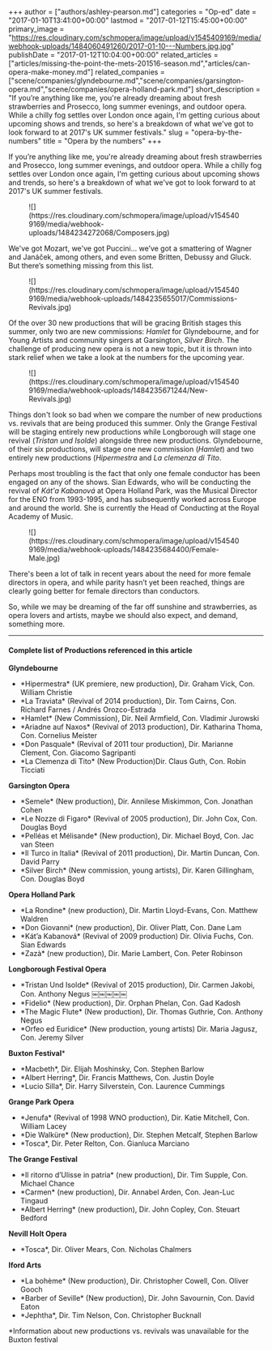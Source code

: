 +++
author = ["authors/ashley-pearson.md"]
categories = "Op-ed"
date = "2017-01-10T13:41:00+00:00"
lastmod = "2017-01-12T15:45:00+00:00"
primary_image = "https://res.cloudinary.com/schmopera/image/upload/v1545409169/media/webhook-uploads/1484060491260/2017-01-10---Numbers.jpg.jpg"
publishDate = "2017-01-12T10:04:00+00:00"
related_articles = ["articles/missing-the-point-the-mets-201516-season.md","articles/can-opera-make-money.md"]
related_companies = ["scene/companies/glyndebourne.md","scene/companies/garsington-opera.md","scene/companies/opera-holland-park.md"]
short_description = "If you’re anything like me, you&#039;re already dreaming about fresh strawberries and Prosecco, long summer evenings, and outdoor opera. While a chilly fog settles over London once again, I&#039;m getting curious about upcoming shows and trends, so here&#039;s a breakdown of what we&#039;ve got to look forward to at 2017&#039;s UK summer festivals."
slug = "opera-by-the-numbers"
title = "Opera by the numbers"
+++

If you’re anything like me, you're already dreaming about fresh strawberries and Prosecco, long summer evenings, and outdoor opera. While a chilly fog settles over London once again, I'm getting curious about upcoming shows and trends, so here's a breakdown of what we've got to look forward to at 2017's UK summer festivals.

<figure data-type="image">![](https://res.cloudinary.com/schmopera/image/upload/v1545409169/media/webhook-uploads/1484234272068/Composers.jpg)</figure>

We've got Mozart, we've got Puccini... we’ve got a smattering of Wagner and Janáček, among others, and even some Britten, Debussy and Gluck. But there’s something missing from this list.

<figure data-type="image">![](https://res.cloudinary.com/schmopera/image/upload/v1545409169/media/webhook-uploads/1484235655017/Commissions-Revivals.jpg)
</figure>

Of the over 30 new productions that will be gracing British stages this summer, only two are new commissions: *Hamlet* for Glyndebourne, and for Young Artists and community singers at Garsington, *Silver Birch*. The challenge of producing new opera is not a new topic, but it is thrown into stark relief when we take a look at the numbers for the upcoming year.

<figure data-type="image">![](https://res.cloudinary.com/schmopera/image/upload/v1545409169/media/webhook-uploads/1484235671244/New-Revivals.jpg)</figure>

Things don't look so bad when we compare the number of new productions vs. revivals that are being produced this summer. Only the Grange Festival will be staging entirely new productions while Longborough will stage one revival (*Tristan und Isolde*) alongside three new productions. Glyndebourne, of their six productions, will stage one new commission (*Hamlet*) and two entirely new productions (*Hipermestra* and *La clemenza di Tito*.

Perhaps most troubling is the fact that only one female conductor has been engaged on any of the shows. Sian Edwards, who will be conducting the revival of *Kát'a Kabanová* at Opera Holland Park, was the Musical Director for the ENO from 1993-1995, and has subsequently worked across Europe and around the world. She is currently the Head of Conducting at the Royal Academy of Music.

<figure data-type="image">![](https://res.cloudinary.com/schmopera/image/upload/v1545409169/media/webhook-uploads/1484235684400/Female-Male.jpg)
</figure>

There's been a lot of talk in recent years about the need for more female directors in opera, and while parity hasn’t yet been reached, things are clearly going better for female directors than conductors.

So, while we may be dreaming of the far off sunshine and strawberries, as opera lovers and artists, maybe we should also expect, and demand, something more.

***
#### Complete list of Productions referenced in this article

**Glyndebourne**

<ul class="nospace">

<li>*Hipermestra* (UK premiere, new production), Dir. Graham Vick, Con. William Christie 
<li>*La Traviata* (Revival of 2014 production), Dir. Tom Cairns, Con. Richard Farnes / Andrés Orozco-Estrada 
<li>*Hamlet* (New Commission), Dir. Neil Armfield, Con. Vladimir Jurowski 
<li>*Ariadne auf Naxos* (Revival of 2013 production), Dir. Katharina Thoma, Con. Cornelius Meister 
<li>*Don Pasquale* (Revival of 2011 tour production), Dir. Marianne Clement, Con. Giacomo Sagripanti 
<li>*La Clemenza di Tito* (New Production)Dir. Claus Guth, Con. Robin Ticciati

</ul>

**Garsington Opera** 

<ul class="nospace">

<li>*Semele* (New production), Dir. Annilese Miskimmon, Con. Jonathan Cohen 
<li>*Le Nozze di Figaro* (Revival of 2005 production), Dir. John Cox, Con. Douglas Boyd 
<li>*Pelléas et Mélisande* (New production), Dir. Michael Boyd, Con. Jac van Steen 
<li>*Il Turco in Italia* (Revival of 2011 production), Dir. Martin Duncan, Con. David Parry <li>*Silver Birch* (New commission, young artists), Dir. Karen Gillingham, Con. Douglas Boyd

</ul>

**Opera Holland Park**

<ul class="nospace">

<li>*La Rondine* (new production), Dir. Martin Lloyd-Evans, Con. Matthew Waldren 
<li>*Don Giovanni* (new production), Dir. Oliver Platt, Con. Dane Lam 
<li>*Kát’a Kabanová* (Revival of 2009 production) Dir. Olivia Fuchs, Con. Sian Edwards
<li>*Zazà* (new production), Dir. Marie Lambert, Con. Peter Robinson

</ul>

**Longborough Festival Opera**

<ul class="nospace">

<li>*Tristan Und Isolde* (Revival of 2015 production), Dir. Carmen Jakobi, Con. Anthony Negus
￼￼￼￼￼<li>*Fidelio* (New production), Dir. Orphan Phelan, Con. Gad Kadosh
<li>*The Magic Flute* (New production), Dir. Thomas Guthrie, Con. Anthony Negus
<li>*Orfeo ed Euridice* (New production, young artists) Dir. Maria Jagusz, Con. Jeremy Silver

</ul>

**Buxton Festival**\*

<ul class="nospace">

<li>*Macbeth*, Dir. Elijah Moshinsky, Con. Stephen Barlow
<li>*Albert Herring*, Dir. Francis Matthews, Con. Justin Doyle
<li>*Lucio Silla*, Dir. Harry Silverstein, Con. Laurence Cummings

</ul>

**Grange Park Opera**

<ul class="nospace">

<li>*Jenufa* (Revival of 1998 WNO production), Dir. Katie Mitchell, Con. William Lacey 
<li>*Die Walküre* (New production), Dir. Stephen Metcalf, Stephen Barlow 
<li>*Tosca*, Dir. Peter Relton, Con. Gianluca Marciano

</ul>

**The Grange Festival**

<ul class="nospace">

<li>*Il ritorno d’Ulisse in patria* (new production), Dir. Tim Supple, Con. Michael Chance
<li>*Carmen* (new production), Dir. Annabel Arden, Con. Jean-Luc Tingaud
<li>*Albert Herring* (new production), Dir. John Copley, Con. Steuart Bedford

</ul>

**Nevill Holt Opera** 

<ul class="nospace">
<li>*Tosca*, Dir. Oliver Mears, Con. Nicholas Chalmers

</ul>

**Iford Arts**

<ul class="nospace">

<li>*La bohème* (New production), Dir. Christopher Cowell, Con. Oliver Gooch 
<li>*Barber of Seville* (New production), Dir. John Savournin, Con. David Eaton 
<li>*Jephtha*, Dir. Tim Nelson, Con. Christopher Bucknall

</ul>

\*Information about new productions vs. revivals was unavailable for the Buxton festival
